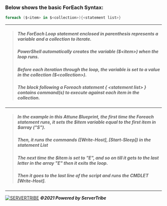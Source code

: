 ### **Below shows the basic ForEach Syntax:**
```powershell
foreach ($<item> in $<collection>){<statement list>}
```
---
> ##### The ForEach Loop statement enclosed in parenthesis represents a variable and a collection to iterate. 
> ##### PowerShell automatically creates the variable *($\<item>)* when the loop runs.
> ##### Before each iteration through the loop, the variable is set to a value in the collection *($\<collection>)*. 
> ##### The block following a Foreach statement *{ \<statement list> }* contains command(s) to execute against each item in the collection.
---
> ##### In the example in this Attune Blueprint, the first time the Foreach statement runs, it sets the *\$item* variable equal to the first item in *$array ("S")*.
> ##### Then, it runs the commands *([Write-Host], [Start-Sleep])* in the statement List
> ##### The next time the $item is set to "E", and so on till it gets to the last letter in the array "E" then it exits the loop.
> ##### Then it goes to the last line of the script and runs the CMDLET *[Write-Host]*.
---
[![SERVERTRIBE](https://www.servertribe.com/wp-content/themes/mars/assets/images/attune_logo.svg)](https://www.servertribe.com/)
***&copy;2021 Powered by ServerTribe***